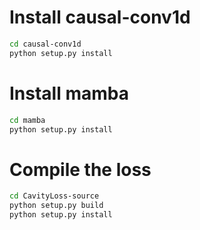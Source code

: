 
# Install causal-conv1d

```bash
cd causal-conv1d
python setup.py install
```

# Install mamba

```bash
cd mamba
python setup.py install
```

# Compile the loss

```bash
cd CavityLoss-source
python setup.py build
python setup.py install
```
